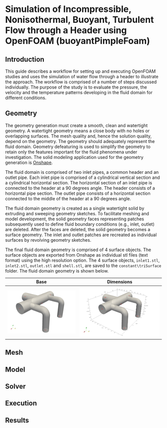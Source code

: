 # Simulation of Incompressible, Nonisothermal, Buoyant, Turbulent Flow through a Header using OpenFOAM (buoyantPimpleFoam)

## Introduction

This guide describes a workflow for setting up and executing OpenFOAM studies and uses the simulation of water flow through a header to illustrate the approach. The workflow is comprised of a number of steps discussed individually. The purpose of the study is to evaluate the pressure, the velocity and the temperature patterns developing in the fluid domain for different conditions.

## Geometry

The geometry generation must create a smooth, clean and watertight geometry. A watertight geometry means a close body with no holes or overlapping surfaces. The mesh quality and, hence the solution quality, depend on the geometry. The geometry should adequately represent the fluid domain. Geometry defeaturing is used to simplify the geometry to retain only the features important for the fluid phenomena under investigation. The solid modeling application used for the geometry generation is [Onshape](https://www.onshape.com). 

The fluid domain is comprised of two inlet pipes, a common header and an outlet pipe. Each inlet pipe is comprised of a cylindrical vertical section and a cylindrical horizontal section. The horizontal section of an inlet pipe is connected to the header at a 90 degrees angle. The header consists of a horizontal pipe section. The outlet pipe consists of a horizontal section connected to the middle of the header at a 90 degrees angle.

The fluid domain geometry is created as a single watertight solid by extruding and sweeping geometry sketches. To facilitate meshing and model development, the solid geometry faces representing patches subsequently used to define fluid boundary conditions (e.g., inlet, outlet) are deleted. After the faces are deleted, the solid geometry becomes a surface geometry. The inlet and outlet patches are recreated as individual surfaces by revolving geometry sketches.

The final fluid domain geometry is comprised of 4 surface objects. The surface objects are exported from Onshape as individual stl files (text format) using the high resolution option. The 4 surface objects, `inlet1.stl`, `inlet2.stl`, `outlet.stl` and `shell.stl`, are saved to the `constant\triSurface` folder. The fluid domain geometry is shown below.

Base                                             |  Dimensions
:-----------------------------------------------:|:-----------------------------------:
![alt text](img/geometry_base.png "Geometry")  |  ![alt text](img/geometry_dimensions.png "Geometry")

## Mesh


## Model


## Solver


## Execution


## Results


